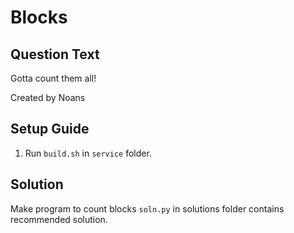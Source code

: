 # Blocks

## Question Text

Gotta count them all!

Created by Noans

## Setup Guide
1. Run `build.sh` in `service` folder.

## Solution
Make program to count blocks
`soln.py` in solutions folder contains recommended solution.